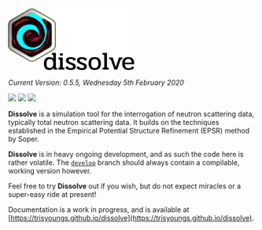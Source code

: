 ![Dissolve's Logo](icon/logo.png)

_Current Version: 0.5.5, Wednesday 5th February 2020_

![](https://github.com/trisyoungs/dissolve/workflows/Win64%20(GUI%2FSerial)/badge.svg?branch=develop) ![](https://github.com/trisyoungs/dissolve/workflows/OSX%20(GUI%2FSerial)/badge.svg?branch=develop) ![](https://github.com/trisyoungs/dissolve/workflows/AppImage%20(GUI%2FSerial)/badge.svg?branch=develop)

**Dissolve** is a simulation tool for the interrogation of neutron scattering data, typically total neutron scattering data. It builds on the techniques established in the Empirical Potential Structure Refinement (EPSR) method by Soper.

**Dissolve** is in heavy ongoing development, and as such the code here is rather volatile. The [`develop`](https://github.com/trisyoungs/dissolve/tree/develop) branch should always contain a compilable, working version however.

Feel free to try **Dissolve** out if you wish, but do not expect miracles or a super-easy ride at present!

Documentation is a work in progress, and is available at [https://trisyoungs.github.io/dissolve](https://trisyoungs.github.io/dissolve).
